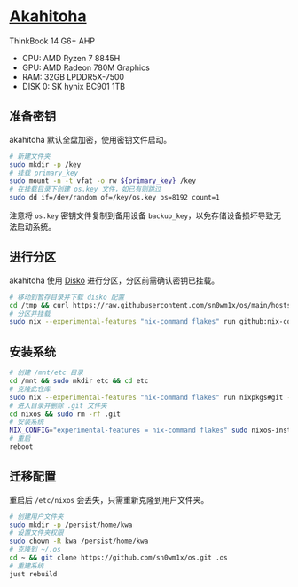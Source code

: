 # [Akahitoha](https://youtu.be/G-qkOhDNfq0)

ThinkBook 14 G6+ AHP

- CPU: AMD Ryzen 7 8845H
- GPU: AMD Radeon 780M Graphics
- RAM: 32GB LPDDR5X-7500
- DISK 0: SK hynix BC901 1TB

## 准备密钥

akahitoha 默认全盘加密，使用密钥文件启动。

```bash
# 新建文件夹
sudo mkdir -p /key
# 挂载 primary_key
sudo mount -n -t vfat -o rw ${primary_key} /key
# 在挂载目录下创建 os.key 文件，如已有则跳过
sudo dd if=/dev/random of=/key/os.key bs=8192 count=1
```

注意将 `os.key` 密钥文件复制到备用设备 `backup_key`，以免存储设备损坏导致无法启动系统。

## 进行分区

akahitoha 使用 [Disko](https://github.com/nix-community/disko) 进行分区，分区前需确认密钥已挂载。

```bash
# 移动到暂存目录并下载 disko 配置
cd /tmp && curl https://raw.githubusercontent.com/sn0wm1x/os/main/hosts/akahitoha/disko.nix -o /tmp/disko.nix
# 分区并挂载
sudo nix --experimental-features "nix-command flakes" run github:nix-community/disko -- --mode disko /tmp/disko.nix
```

## 安装系统

```bash
# 创建 /mnt/etc 目录
cd /mnt && sudo mkdir etc && cd etc
# 克隆此仓库
sudo nix --experimental-features "nix-command flakes" run nixpkgs#git -- clone https://github.com/sn0wm1x/os.git nixos
# 进入目录并删除 .git 文件夹
cd nixos && sudo rm -rf .git
# 安装系统
NIX_CONFIG="experimental-features = nix-command flakes" sudo nixos-install --no-root-passwd --flake .#akahitoha
# 重启
reboot
```

## 迁移配置

重启后 `/etc/nixos` 会丢失，只需重新克隆到用户文件夹。 

```bash
# 创建用户文件夹
sudo mkdir -p /persist/home/kwa
# 设置文件夹权限
sudo chown -R kwa /persist/home/kwa
# 克隆到 ~/.os
cd ~ && git clone https://github.com/sn0wm1x/os.git .os
# 重建系统
just rebuild
```

